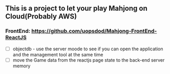 ## This is a project to let your play Mahjong on Cloud(Probably AWS)
### FrontEnd: https://github.com/uopsdod/Mahjong-FrontEnd-ReactJS

- [ ] objectdb - use the server moode to see if you can open the application and the management tool at the same time 
- [ ] move the Game data from the reactjs page state to the back-end server memory 
